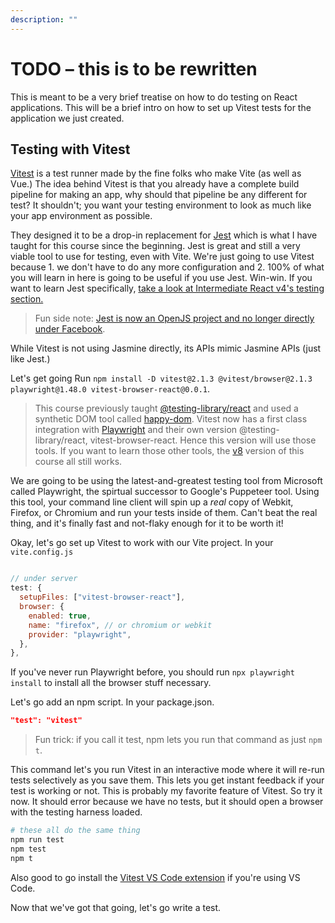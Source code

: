 ```yaml
---
description: ""
---
```


# TODO – this is to be rewritten

This is meant to be a very brief treatise on how to do testing on React applications. This will be a brief intro on how to set up Vitest tests for the application we just created.

## Testing with Vitest

[Vitest][vitest] is a test runner made by the fine folks who make Vite (as well as Vue.) The idea behind Vitest is that you already have a complete build pipeline for making an app, why should that pipeline be any different for test? It shouldn't; you want your testing environment to look as much like your app environment as possible.

They designed it to be a drop-in replacement for [Jest][jest] which is what I have taught for this course since the beginning. Jest is great and still a very viable tool to use for testing, even with Vite. We're just going to use Vitest because 1. we don't have to do any more configuration and 2. 100% of what you will learn in here is going to be useful if you use Jest. Win-win. If you want to learn Jest specifically, [take a look at Intermediate React v4's testing section.][v4]

> Fun side note: [Jest is now an OpenJS project and no longer directly under Facebook][fb].

While Vitest is not using Jasmine directly, its APIs mimic Jasmine APIs (just like Jest.)

Let's get going Run `npm install -D vitest@2.1.3 @vitest/browser@2.1.3 playwright@1.48.0 vitest-browser-react@0.0.1`.

> This course previously taught [@testing-library/react][tlr] and used a synthetic DOM tool called [happy-dom][hd]. Vitest now has a first class integration with [Playwright][playwright] and their own version @testing-library/react, vitest-browser-react. Hence this version will use those tools. If you want to learn those other tools, the [v8][v8] version of this course all still works.

We are going to be using the latest-and-greatest testing tool from Microsoft called Playwright, the spirtual successor to Google's Puppeteer tool. Using this tool, your command line client will spin up a _real_ copy of Webkit, Firefox, or Chromium and run your tests inside of them. Can't beat the real thing, and it's finally fast and not-flaky enough for it to be worth it!

Okay, let's go set up Vitest to work with our Vite project. In your `vite.config.js`

```javascript

// under server
test: {
  setupFiles: ["vitest-browser-react"],
  browser: {
    enabled: true,
    name: "firefox", // or chromium or webkit
    provider: "playwright",
  },
},
```

If you've never run Playwright before, you should run `npx playwright install` to install all the browser stuff necessary.

Let's go add an npm script. In your package.json.

```json
"test": "vitest"
```

> Fun trick: if you call it test, npm lets you run that command as just `npm t`.

This command let's you run Vitest in an interactive mode where it will re-run tests selectively as you save them. This lets you get instant feedback if your test is working or not. This is probably my favorite feature of Vitest. So try it now. It should error because we have no tests, but it should open a browser with the testing harness loaded.

```bash
# these all do the same thing
npm run test
npm test
npm t
```

Also good to go install the [Vitest VS Code extension][vitest-vsc] if you're using VS Code.

Now that we've got that going, let's go write a test.

[vitest-vsc]: https://marketplace.visualstudio.com/items?itemName=vitest.explorer
[jest]: https://jestjs.io
[jasmine]: https://jasmine.github.io/
[enzyme]: http://airbnb.io/enzyme/
[res]: https://raw.githubusercontent.com/btholt/complete-intro-to-react-v5/testing/__mocks__/@frontendmasters/res.json
[fb]: https://twitter.com/cpojer/status/1524419433938046977
[hd]: https://github.com/capricorn86/happy-dom
[vitest]: https://vitest.dev/
[v4]: https://frontendmasters.com/courses/intermediate-react-v4/setup-jest-testing-library/
[tlr]: https://github.com/testing-library/react-testing-library
[v8]: https://frontendmasters.com/courses/intermediate-react-v5/setup-react-testing-library-vitest/
[playwright]: https://playwright.dev/
